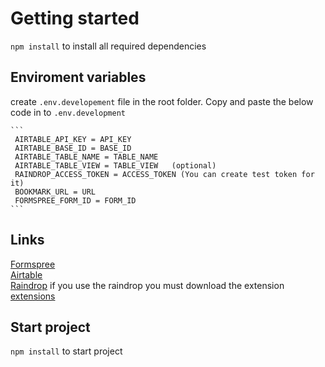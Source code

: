 # Getting started

`npm install` to install all required dependencies

## Enviroment variables

create `.env.developement` file in the root folder. Copy and paste the below code in to `.env.development`

    ```
     AIRTABLE_API_KEY = API_KEY
     AIRTABLE_BASE_ID = BASE_ID
     AIRTABLE_TABLE_NAME = TABLE_NAME
     AIRTABLE_TABLE_VIEW = TABLE_VIEW   (optional)
     RAINDROP_ACCESS_TOKEN = ACCESS_TOKEN (You can create test token for it)
     BOOKMARK_URL = URL
     FORMSPREE_FORM_ID = FORM_ID
    ```

## Links

   [Formspree](https://formspree.io/) <br/>
   [Airtable](https://airtable.com/) <br/>
   [Raindrop](https://raindrop.io/) if you use the raindrop you must download the extension [extensions](https://raindrop.io/download)
   
   
## Start project
   
`npm install` to start project
